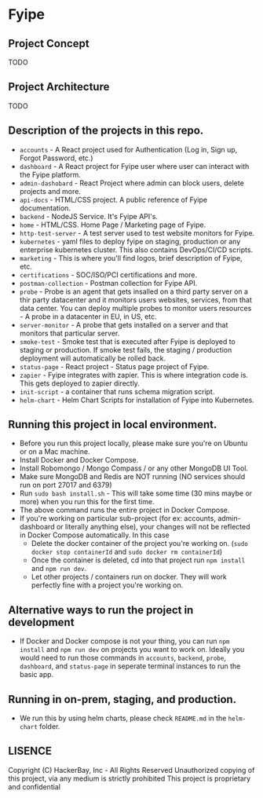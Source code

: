 # Fyipe

## Project Concept

TODO

## Project Architecture

TODO

## Description of the projects in this repo.

-   `accounts` - A React project used for Authentication (Log in, Sign up, Forgot Password, etc.)
-   `dashboard` - A React project for Fyipe user where user can interact with the Fyipe platform.
-   `admin-dashobard` - React Project where admin can block users, delete projects and more.
-   `api-docs` - HTML/CSS project. A public reference of Fyipe documentation.
-   `backend` - NodeJS Service. It's Fyipe API's.
-   `home` - HTML/CSS. Home Page / Marketing page of Fyipe.
-   `http-test-server` - A test server used to test website monitors for Fyipe.
-   `kubernetes` - yaml files to deploy fyipe on staging, production or any enterprise kubernetes cluster. This also contains DevOps/CI/CD scripts.
-   `marketing` - This is where you'll find logos, brief description of Fyipe, etc.
-   `certifications` - SOC/ISO/PCI certifications and more.
-   `postman-collection` - Postman collection for Fyipe API.
-   `probe` - Probe is an agent that gets insalled on a third party server on a thir party datacenter and it monitors users websites, services, from that data center. You can deploy multiple probes to monitor users resources - A probe in a datacenter in EU, in US, etc.
-   `server-monitor` - A probe that gets installed on a server and that monitors that particular server.
-   `smoke-test` - Smoke test that is executed after Fyipe is deployed to staging or production. If smoke test fails, the staging / production deployment will automatically be rolled back.
-   `status-page` - React project - Status page project of Fyipe.
-   `zapier` - Fyipe integrates with zapier. This is where integration code is. This gets deployed to zapier directly.
-   `init-script` - a container that runs schema migration script.
-   `helm-chart` - Helm Chart Scripts for installation of Fyipe into Kubernetes. 

## Running this project in local environment.

-   Before you run this project locally, please make sure you're on Ubuntu or on a Mac machine.
-   Install Docker and Docker Compose.
-   Install Robomongo / Mongo Compass / or any other MongoDB UI Tool.
-   Make sure MongoDB and Redis are NOT running (NO services should run on port 27017 and 6379)
-   Run `sudo bash install.sh` - This will take some time (30 mins maybe or more) when you run this for the first time.
-   The above command runs the entire project in Docker Compose.
-   If you're working on particular sub-project (for ex: accounts, admin-dashboard or literally anything else), your changes will not be reflected in Docker Compose automatically. In this case
    -   Delete the docker container of the project you're working on. (`sudo docker stop containerId` and `sudo docker rm containerId`)
    -   Once the container is deleted, cd into that project run `npm install` and `npm run dev`.
    -   Let other projects / containers run on docker. They will work perfectly fine with a project you're working on.

## Alternative ways to run the project in development
- If Docker and Docker compose is not your thing, you can run `npm install` and `npm run dev` on projects you want to work on. Ideally you would need to run those commands in `accounts`, `backend`, `probe`, `dashboard`, and `status-page` in seperate terminal instances to run the basic app.

## Running in on-prem, staging, and production.
- We run this by using helm charts, please check `README.md` in the `helm-chart` folder.

## LISENCE

Copyright (C) HackerBay, Inc - All Rights Reserved
Unauthorized copying of this project, via any medium is strictly prohibited
This project is proprietary and confidential
